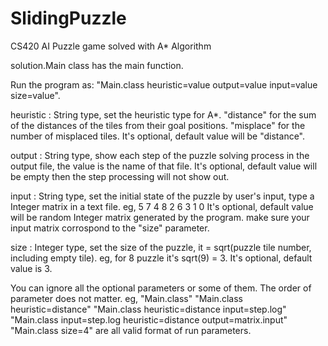 SlidingPuzzle
=============

CS420 AI
Puzzle game solved with A* Algorithm

solution.Main class has the main function.

Run the program as: "Main.class heuristic=value output=value input=value size=value".

heuristic :     String type, set the heuristic type for A*.
                "distance" for the sum of the distances of the tiles from their goal positions.
                "misplace" for the number of misplaced tiles.
                It's optional, default value will be "distance".

output :        String type, show each step of the puzzle solving process in the output file, the value is the name of that file.
                It's optional, default value will be empty then the step processing will not show out.

input :         String type, set the initial state of the puzzle by user's input, type a Integer matrix in a text file.
                eg, 5 7 4
                    8 2 6
                    3 1 0
                It's optional, default value will be random Integer matrix generated by the program.
                make sure your input matrix corrospond to the "size" parameter.

size :          Integer type, set the size of the puzzle, it = sqrt(puzzle tile number, including empty tile).
                eg, for 8 puzzle it's sqrt(9) = 3.
                It's optional, default value is 3.

You can ignore all the optional parameters or some of them. The order of parameter does not matter.
eg, "Main.class"
    "Main.class heuristic=distance"
    "Main.class heuristic=distance input=step.log"
    "Main.class input=step.log heuristic=distance output=matrix.input"
    "Main.class size=4"
are all valid format of run parameters.